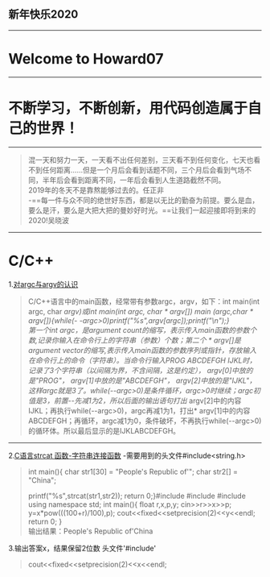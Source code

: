 ## 新年快乐2020
----
# Welcome to Howard07 
----
# 不断学习，不断创新，用代码创造属于自己的世界！

---
<blockquote>混一天和努力一天，一天看不出任何差别，三天看不到任何变化，七天也看不到任何距离……但是一个月后会看到话题不同，三个月后会看到气场不同，半年后会看到距离不同，一年后会看到人生道路截然不同。<br>
2019年的冬天不是靠熬能够过去的。任正非<br>
-==每一件与众不同的绝世好东西，都是以无比的勤奋为前提。要么是血，要么是汗，要么是大把大把的曼妙好时光。==让我们一起迎接即将到来的2020!吴晓波</blockquote>

*****

# C/C++
1.[对argc与argv的认识](https://blog.csdn.net/u014106566/article/details/84141718)
>C/C++语言中的main函数，经常带有参数argc，argv，如下：int main(int argc, char ****argv)或int main(int argc, char * argv[])
main (argc,char * argv[]){while(- -argc>0)printf("%s",argv[argc]);printf("\n");}
<br>第一个int argc，是argument count的缩写，表示传入main函数的参数个数,记录你输入在命令行上的字符串（参数）个数；第二个 * argv[]是argument vector的缩写,表示传入main函数的参数序列或指针，存放输入在命令行上的命令（字符串）。当命令行输入PROG ABCDEFGH  IJKL时，记录了3个字符串（以间隔为界，不含间隔，这是约定），* argv[0]中放的是"PROG"，* argv[1]中放的是"ABCDEFGH"，* argv[2]中放的是"IJKL"，这样argc就是3了。while(--argc>0)是条件循环，argc>0时继续；argc初值是3，前置--先减1为2，所以后面的输出语句打出* argv[2]中的内容IJKL；再执行while(--argc>0)，argc再减1为1，打出* argv[1]中的内容ABCDEFGH；再循环，argc减1为0，条件破坏，不再执行while(--argc>0)的循环体。所以最后显示的是IJKLABCDEFGH。

---
2.[C语言strcat 函数-字符串连接函数](https://www.shiyanlou.com/courses/57/learning/?id=357)
-需要用到的头文件#include<string.h>
<blockquote>int main(){
   char str1[30] = "People's Republic of'";
   char str2[] = "China";

   printf("%s",strcat(str1,str2));
   return 0;}#include<iostream>
#include<cmath>
#include<iomanip>
using namespace std;
int main(){
	float r,x,p,y;
	cin>>r>>x>>p;
	y=x*pow(((100+r)/100),p);
	cout<<fixed<<setprecision(2)<<y<<endl;
	return 0;
}
  <br> 输出结果：People's Republic of'China
</blockquote>

3.输出答案x，结果保留2位数
头文件'#include<iomanip>'
>cout<<fixed<<setprecision(2)<<x<<endl;


